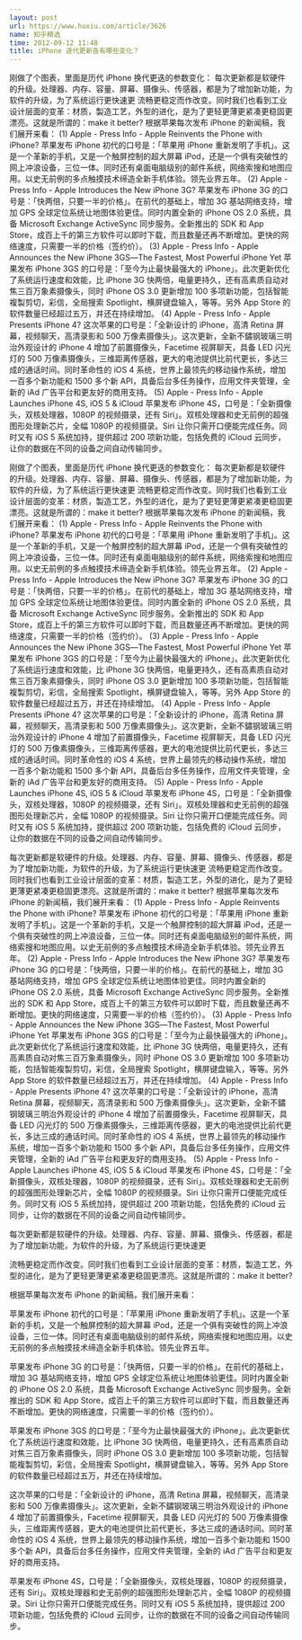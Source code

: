 ```yaml
---
layout: post
url: https://www.huxiu.com/article/3626
name: 知乎精选
time: 2012-09-12 11:48
title: iPhone 逐代更新各有哪些变化？
---
```

刚做了个图表，里面是历代 iPhone 换代更迭的参数变化： 每次更新都是软硬件的升级。处理器、内存、容量、屏幕、摄像头、传感器，都是为了增加新功能，为软件的升级，为了系统运行更快速更 流畅更稳定而作改变。同时我们也看到工业设计层面的变革：材质，製造工艺，外型的进化，是为了更轻更薄更紧凑更稳固更漂亮。这就是所谓的：make it better? 根据苹果每次发布 iPhone 的新闻稿，我们展开来看： (1) Apple - Press Info - Apple Reinvents the Phone with iPhone? 苹果发布 iPhone 初代的口号是：「苹果用 iPhone 重新发明了手机」。这是一个革新的手机，又是一个触屏控制的超大屏幕 iPod，还是一个俱有突破性的网上冲浪设备，三位一体。同时还有桌面电脑级别的邮件系统，网络索搜和地图应用。以史无前例的多点触摸技术缔造全新手机体验。领先业界五年。 (2) Apple - Press Info - Apple Introduces the New iPhone 3G? 苹果发布 iPhone 3G 的口号是：「快两倍，只要一半的价格」。在前代的基础上，增加 3G 基站网络支持，增加 GPS 全球定位系统让地图体验更佳。同时内置全新的 iPhone OS 2.0 系统，具备 Microsoft Exchange ActiveSync 同步服务。全新推出的 SDK 和 App Store，成百上千的第三方软件可以即时下载，而且数量还再不断增加。更快的网络速度，只需要一半的价格（签约价）。 (3) Apple - Press Info - Apple Announces the New iPhone 3GS―The Fastest, Most Powerful iPhone Yet 苹果发布 iPhone 3GS 的口号是：「至今为止最快最强大的 iPhone」。此次更新优化了系统运行速度和效能，比 iPhone 3G 快两倍，电量更持久，还有高素质自动对焦三百万象素摄像头，同时 iPhone OS 3.0 更新增加 100 多项新功能，包括智能複製剪切，彩信，全局搜索 Spotlight，横屏键盘输入，等等。另外 App Store 的软件数量已经超过五万，并还在持续增加。 (4) Apple - Press Info - Apple Presents iPhone 4? 这次苹果的口号是：「全新设计的 iPhone，高清 Retina 屏幕，视频聊天，高清录影和 500 万像素摄像头」。这次更新，全新不鏽钢玻璃三明治外观设计的 iPhone 4 增加了前置摄像头，Facetime 视屏聊天，具备 LED 闪光灯的 500 万像素摄像头，三维距离传感器，更大的电池提供比前代更长，多达三成的通话时间。同时革命性的 iOS 4 系统，世界上最领先的移动操作系统，增加一百多个新功能和 1500 多个新 API，具备后台多任务操作，应用文件夹管理，全新的 iAd 广告平台和更友好的商用支持。 (5) Apple - Press Info - Apple Launches iPhone 4S, iOS 5 & iCloud 苹果发布 iPhone 4S，口号是：「全新摄像头，双核处理器，1080P 的视频摄录，还有 Siri」。双核处理器和史无前例的超强图形处理新芯片，全幅 1080P 的视频摄录。Siri 让你只需开口便能完成任务。同时又有 iOS 5 系统加持，提供超过 200 项新功能，包括免费的 iCloud 云同步，让你的数据在不同的设备之间自动传输同步。

刚做了个图表，里面是历代 iPhone 换代更迭的参数变化： 每次更新都是软硬件的升级。处理器、内存、容量、屏幕、摄像头、传感器，都是为了增加新功能，为软件的升级，为了系统运行更快速更 流畅更稳定而作改变。同时我们也看到工业设计层面的变革：材质，製造工艺，外型的进化，是为了更轻更薄更紧凑更稳固更漂亮。这就是所谓的：make it better? 根据苹果每次发布 iPhone 的新闻稿，我们展开来看： (1) Apple - Press Info - Apple Reinvents the Phone with iPhone? 苹果发布 iPhone 初代的口号是：「苹果用 iPhone 重新发明了手机」。这是一个革新的手机，又是一个触屏控制的超大屏幕 iPod，还是一个俱有突破性的网上冲浪设备，三位一体。同时还有桌面电脑级别的邮件系统，网络索搜和地图应用。以史无前例的多点触摸技术缔造全新手机体验。领先业界五年。 (2) Apple - Press Info - Apple Introduces the New iPhone 3G? 苹果发布 iPhone 3G 的口号是：「快两倍，只要一半的价格」。在前代的基础上，增加 3G 基站网络支持，增加 GPS 全球定位系统让地图体验更佳。同时内置全新的 iPhone OS 2.0 系统，具备 Microsoft Exchange ActiveSync 同步服务。全新推出的 SDK 和 App Store，成百上千的第三方软件可以即时下载，而且数量还再不断增加。更快的网络速度，只需要一半的价格（签约价）。 (3) Apple - Press Info - Apple Announces the New iPhone 3GS―The Fastest, Most Powerful iPhone Yet 苹果发布 iPhone 3GS 的口号是：「至今为止最快最强大的 iPhone」。此次更新优化了系统运行速度和效能，比 iPhone 3G 快两倍，电量更持久，还有高素质自动对焦三百万象素摄像头，同时 iPhone OS 3.0 更新增加 100 多项新功能，包括智能複製剪切，彩信，全局搜索 Spotlight，横屏键盘输入，等等。另外 App Store 的软件数量已经超过五万，并还在持续增加。 (4) Apple - Press Info - Apple Presents iPhone 4? 这次苹果的口号是：「全新设计的 iPhone，高清 Retina 屏幕，视频聊天，高清录影和 500 万像素摄像头」。这次更新，全新不鏽钢玻璃三明治外观设计的 iPhone 4 增加了前置摄像头，Facetime 视屏聊天，具备 LED 闪光灯的 500 万像素摄像头，三维距离传感器，更大的电池提供比前代更长，多达三成的通话时间。同时革命性的 iOS 4 系统，世界上最领先的移动操作系统，增加一百多个新功能和 1500 多个新 API，具备后台多任务操作，应用文件夹管理，全新的 iAd 广告平台和更友好的商用支持。 (5) Apple - Press Info - Apple Launches iPhone 4S, iOS 5 & iCloud 苹果发布 iPhone 4S，口号是：「全新摄像头，双核处理器，1080P 的视频摄录，还有 Siri」。双核处理器和史无前例的超强图形处理新芯片，全幅 1080P 的视频摄录。Siri 让你只需开口便能完成任务。同时又有 iOS 5 系统加持，提供超过 200 项新功能，包括免费的 iCloud 云同步，让你的数据在不同的设备之间自动传输同步。

每次更新都是软硬件的升级。处理器、内存、容量、屏幕、摄像头、传感器，都是为了增加新功能，为软件的升级，为了系统运行更快速更 流畅更稳定而作改变。同时我们也看到工业设计层面的变革：材质，製造工艺，外型的进化，是为了更轻更薄更紧凑更稳固更漂亮。这就是所谓的：make it better? 根据苹果每次发布 iPhone 的新闻稿，我们展开来看： (1) Apple - Press Info - Apple Reinvents the Phone with iPhone? 苹果发布 iPhone 初代的口号是：「苹果用 iPhone 重新发明了手机」。这是一个革新的手机，又是一个触屏控制的超大屏幕 iPod，还是一个俱有突破性的网上冲浪设备，三位一体。同时还有桌面电脑级别的邮件系统，网络索搜和地图应用。以史无前例的多点触摸技术缔造全新手机体验。领先业界五年。 (2) Apple - Press Info - Apple Introduces the New iPhone 3G? 苹果发布 iPhone 3G 的口号是：「快两倍，只要一半的价格」。在前代的基础上，增加 3G 基站网络支持，增加 GPS 全球定位系统让地图体验更佳。同时内置全新的 iPhone OS 2.0 系统，具备 Microsoft Exchange ActiveSync 同步服务。全新推出的 SDK 和 App Store，成百上千的第三方软件可以即时下载，而且数量还再不断增加。更快的网络速度，只需要一半的价格（签约价）。 (3) Apple - Press Info - Apple Announces the New iPhone 3GS―The Fastest, Most Powerful iPhone Yet 苹果发布 iPhone 3GS 的口号是：「至今为止最快最强大的 iPhone」。此次更新优化了系统运行速度和效能，比 iPhone 3G 快两倍，电量更持久，还有高素质自动对焦三百万象素摄像头，同时 iPhone OS 3.0 更新增加 100 多项新功能，包括智能複製剪切，彩信，全局搜索 Spotlight，横屏键盘输入，等等。另外 App Store 的软件数量已经超过五万，并还在持续增加。 (4) Apple - Press Info - Apple Presents iPhone 4? 这次苹果的口号是：「全新设计的 iPhone，高清 Retina 屏幕，视频聊天，高清录影和 500 万像素摄像头」。这次更新，全新不鏽钢玻璃三明治外观设计的 iPhone 4 增加了前置摄像头，Facetime 视屏聊天，具备 LED 闪光灯的 500 万像素摄像头，三维距离传感器，更大的电池提供比前代更长，多达三成的通话时间。同时革命性的 iOS 4 系统，世界上最领先的移动操作系统，增加一百多个新功能和 1500 多个新 API，具备后台多任务操作，应用文件夹管理，全新的 iAd 广告平台和更友好的商用支持。 (5) Apple - Press Info - Apple Launches iPhone 4S, iOS 5 & iCloud 苹果发布 iPhone 4S，口号是：「全新摄像头，双核处理器，1080P 的视频摄录，还有 Siri」。双核处理器和史无前例的超强图形处理新芯片，全幅 1080P 的视频摄录。Siri 让你只需开口便能完成任务。同时又有 iOS 5 系统加持，提供超过 200 项新功能，包括免费的 iCloud 云同步，让你的数据在不同的设备之间自动传输同步。

每次更新都是软硬件的升级。处理器、内存、容量、屏幕、摄像头、传感器，都是为了增加新功能，为软件的升级，为了系统运行更快速更

流畅更稳定而作改变。同时我们也看到工业设计层面的变革：材质，製造工艺，外型的进化，是为了更轻更薄更紧凑更稳固更漂亮。这就是所谓的：make it better?

根据苹果每次发布 iPhone 的新闻稿，我们展开来看：

苹果发布 iPhone 初代的口号是：「苹果用 iPhone 重新发明了手机」。这是一个革新的手机，又是一个触屏控制的超大屏幕 iPod，还是一个俱有突破性的网上冲浪设备，三位一体。同时还有桌面电脑级别的邮件系统，网络索搜和地图应用。以史无前例的多点触摸技术缔造全新手机体验。领先业界五年。

苹果发布 iPhone 3G 的口号是：「快两倍，只要一半的价格」。在前代的基础上，增加 3G 基站网络支持，增加 GPS 全球定位系统让地图体验更佳。同时内置全新的 iPhone OS 2.0 系统，具备 Microsoft Exchange ActiveSync 同步服务。全新推出的 SDK 和 App Store，成百上千的第三方软件可以即时下载，而且数量还再不断增加。更快的网络速度，只需要一半的价格（签约价）。

苹果发布 iPhone 3GS 的口号是：「至今为止最快最强大的 iPhone」。此次更新优化了系统运行速度和效能，比 iPhone 3G 快两倍，电量更持久，还有高素质自动对焦三百万象素摄像头，同时 iPhone OS 3.0 更新增加 100 多项新功能，包括智能複製剪切，彩信，全局搜索 Spotlight，横屏键盘输入，等等。另外 App Store 的软件数量已经超过五万，并还在持续增加。

这次苹果的口号是：「全新设计的 iPhone，高清 Retina 屏幕，视频聊天，高清录影和 500 万像素摄像头」。这次更新，全新不鏽钢玻璃三明治外观设计的 iPhone 4 增加了前置摄像头，Facetime 视屏聊天，具备 LED 闪光灯的 500 万像素摄像头，三维距离传感器，更大的电池提供比前代更长，多达三成的通话时间。同时革命性的 iOS 4 系统，世界上最领先的移动操作系统，增加一百多个新功能和 1500 多个新 API，具备后台多任务操作，应用文件夹管理，全新的 iAd 广告平台和更友好的商用支持。

苹果发布 iPhone 4S，口号是：「全新摄像头，双核处理器，1080P 的视频摄录，还有 Siri」。双核处理器和史无前例的超强图形处理新芯片，全幅 1080P 的视频摄录。Siri 让你只需开口便能完成任务。同时又有 iOS 5 系统加持，提供超过 200 项新功能，包括免费的 iCloud 云同步，让你的数据在不同的设备之间自动传输同步。

